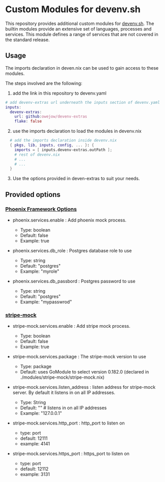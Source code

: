 # Custom Modules for devenv.sh

This repository provides additional custom modules for
[devenv.sh](https://github.com/cachix/devenv). The builtin modules provide an
extensive set of languages, processes and services. This module defines a range
of services that are not covered in the standard release.

## Usage

The imports declaration in deven.nix can be used to gain access to these modules.

The steps involved are the following:

1. add the link in this repository to devenv.yaml

```nix
# add devenv-extras url underneath the inputs section of devenv.yaml
inputs:
  devenv-extras:
    url: github:owejow/devenv-extras
    flake: false
```

2. use the imports declaration to load the modules in devenv.nix

```nix
  # add the imports declaration inside devenv.nix
  { pkgs, lib, inputs, config, ... }: {
    imports = [ inputs.devenv-extras.outPath ];
    # rest of devenv.nix
    # ...
    # ...
  }
```

3. Use the options provided in deven-extras to suit your needs.

## Provided options

### [Phoenix Framework Options](https://www.phoenixframework.org/)

- phoenix.services.enable : Add phoenix mock process.

  - Type: boolean
  - Default: false
  - Example: true

- phoenix.services.db_role : Postgres database role to use

  - Type: string
  - Default: "postgres"
  - Example: "myrole"

- phoenix.services.db_passbord : Postgres password to use
  - Type: string
  - Default: "postgres"
  - Example: "mypasswrod"

### [stripe-mock](https://github.com/stripe/stripe-mock)

- stripe-mock.services.enable : Add stripe mock process.

  - Type: boolean
  - Default: false
  - Example: true

- stripe-mock.services.package : The stripe-mock version to use

  - Type: package
  - Default: uses GoModule to select version 0.182.0 (declared in ./modules/stripe-mock/stripe-mock.nix)

- stripe-mock.services.listen_address : listen address for stripe-mock server. By default it listens in on all IP addresses.

  - Type: String
  - Default: "" # listens in on all IP addresses
  - Example: "127.0.0.1"

- stripe-mock.services.http_port : http_port to listen on

  - type: port
  - default: 12111
  - example: 4141

- stripe-mock.services.https_port : https_port to listen on

  - type: port
  - default: 12112
  - example: 3131
